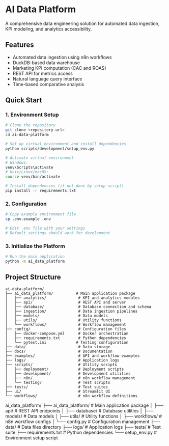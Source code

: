# AI Data Platform

A comprehensive data engineering solution for automated data ingestion, KPI modeling, and analytics accessibility.

## Features

- Automated data ingestion using n8n workflows
- DuckDB-based data warehouse
- Marketing KPI computation (CAC and ROAS)
- REST API for metrics access
- Natural language query interface
- Time-based comparative analysis

## Quick Start

### 1. Environment Setup

```bash
# Clone the repository
git clone <repository-url>
cd ai-data-platform

# Set up virtual environment and install dependencies
python scripts/development/setup_env.py

# Activate virtual environment
# Windows:
venv\Scripts\activate
# Unix/Linux/macOS:
source venv/bin/activate

# Install dependencies (if not done by setup script)
pip install -r requirements.txt
```

### 2. Configuration

```bash
# Copy example environment file
cp .env.example .env

# Edit .env file with your settings
# Default settings should work for development
```

### 3. Initialize the Platform

```bash
# Run the main application
python -m ai_data_platform
```

## Project Structure

```
ai-data-platform/
├── ai_data_platform/          # Main application package
│   ├── analytics/              # KPI and analytics modules
│   ├── api/                    # REST API and server
│   ├── database/               # Database connection and schema
│   ├── ingestion/              # Data ingestion pipelines
│   ├── models/                 # Data models
│   ├── utils/                  # Utility functions
│   └── workflows/              # Workflow management
├── config/                     # Configuration files
│   ├── docker-compose.yml      # Docker orchestration
│   ├── requirements.txt        # Python dependencies
│   └── pytest.ini             # Testing configuration
├── data/                       # Data storage
├── docs/                       # Documentation
├── examples/                   # API and workflow examples
├── logs/                       # Application logs
├── scripts/                    # Utility scripts
│   ├── deployment/             # Deployment scripts
│   ├── development/            # Development utilities
│   ├── n8n/                    # n8n workflow management
│   └── testing/                # Test scripts
├── tests/                      # Test suites
├── ui/                         # Streamlit UI
└── workflows/                  # n8n workflow definitions
```
ai_data_platform/
├── ai_data_platform/          # Main application package
│   ├── api/                   # REST API endpoints
│   ├── database/              # Database utilities
│   ├── models/                # Data models
│   ├── utils/                 # Utility functions
│   ├── workflows/             # n8n workflow configs
│   └── config.py              # Configuration management
├── data/                      # Data files directory
├── logs/                      # Application logs
├── tests/                     # Test suite
├── requirements.txt           # Python dependencies
└── setup_env.py              # Environment setup script
```